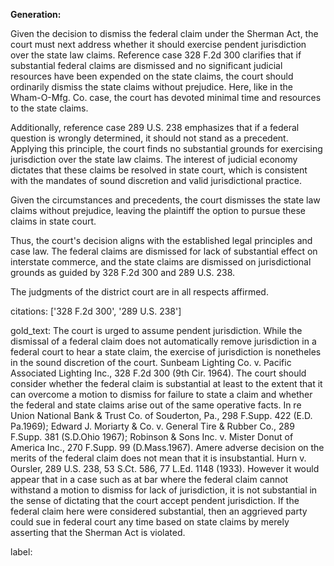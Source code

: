 **Generation:**

Given the decision to dismiss the federal claim under the Sherman Act, the court must next address whether it should exercise pendent jurisdiction over the state law claims. Reference case 328 F.2d 300 clarifies that if substantial federal claims are dismissed and no significant judicial resources have been expended on the state claims, the court should ordinarily dismiss the state claims without prejudice. Here, like in the Wham-O-Mfg. Co. case, the court has devoted minimal time and resources to the state claims.

Additionally, reference case 289 U.S. 238 emphasizes that if a federal question is wrongly determined, it should not stand as a precedent. Applying this principle, the court finds no substantial grounds for exercising jurisdiction over the state law claims. The interest of judicial economy dictates that these claims be resolved in state court, which is consistent with the mandates of sound discretion and valid jurisdictional practice.

Given the circumstances and precedents, the court dismisses the state law claims without prejudice, leaving the plaintiff the option to pursue these claims in state court.

Thus, the court's decision aligns with the established legal principles and case law. The federal claims are dismissed for lack of substantial effect on interstate commerce, and the state claims are dismissed on jurisdictional grounds as guided by 328 F.2d 300 and 289 U.S. 238.

The judgments of the district court are in all respects affirmed.

citations: ['328 F.2d 300', '289 U.S. 238']

gold_text: The court is urged to assume pendent jurisdiction. While the dismissal of a federal claim does not automatically remove jurisdiction in a federal court to hear a state claim, the exercise of jurisdiction is nonetheles in the sound discretion of the court. Sunbeam Lighting Co. v. Pacific Associated Lighting Inc., 328 F.2d 300 (9th Cir. 1964). The court should consider whether the federal claim is substantial at least to the extent that it can overcome a motion to dismiss for failure to state a claim and whether the federal and state claims arise out of the same operative facts. In re Union National Bank & Trust Co. of Souderton, Pa., 298 F.Supp. 422 (E.D. Pa.1969); Edward J. Moriarty & Co. v. General Tire & Rubber Co., 289 F.Supp. 381 (S.D.Ohio 1967); Robinson & Sons Inc. v. Mister Donut of America Inc., 270 F.Supp. 99 (D.Mass.1967). Amere adverse decision on the merits of the federal claim does not mean that it is insubstantial. Hurn v. Oursler, 289 U.S. 238, 53 S.Ct. 586, 77 L.Ed. 1148 (1933). However it would appear that in a case such as at bar where the federal claim cannot withstand a motion to dismiss for lack of jurisdiction, it is not substantial in the sense of dictating that the court accept pendent jurisdiction. If the federal claim here were considered substantial, then an aggrieved party could sue in federal court any time based on state claims by merely asserting that the Sherman Act is violated.

label: 